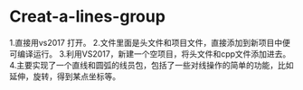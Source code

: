# Creat-a-lines-group
1.直接用vs2017 打开。
2.文件里面是头文件和项目文件，直接添加到新项目中便可编译运行。
3.利用VS2017，新建一个空项目，将头文件和cpp文件添加进去。
4.主要实现了一个直线和圆弧的线员包，包括了一些对线操作的简单的功能，比如延伸，旋转，得到某点坐标等。
